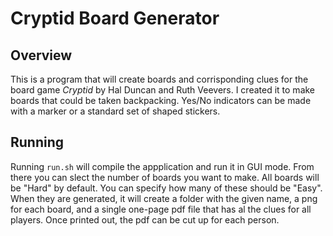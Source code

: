 # Cryptid Board Generator

## Overview
This is a program that will create boards and corrisponding clues for the board game *Cryptid* by Hal Duncan and Ruth Veevers. I created it to make boards that could be taken backpacking. Yes/No indicators can be made with a marker or a standard set of shaped stickers.

## Running
Running `run.sh` will compile the appplication and run it in GUI mode. From there you can slect the number of boards you want to make. All boards will be "Hard" by default. You can specify how many of these should be "Easy". When they are generated, it will create a folder with the given name, a png for each board, and a single one-page pdf file that has al the clues for all players. Once printed out, the pdf can be cut up for each person.